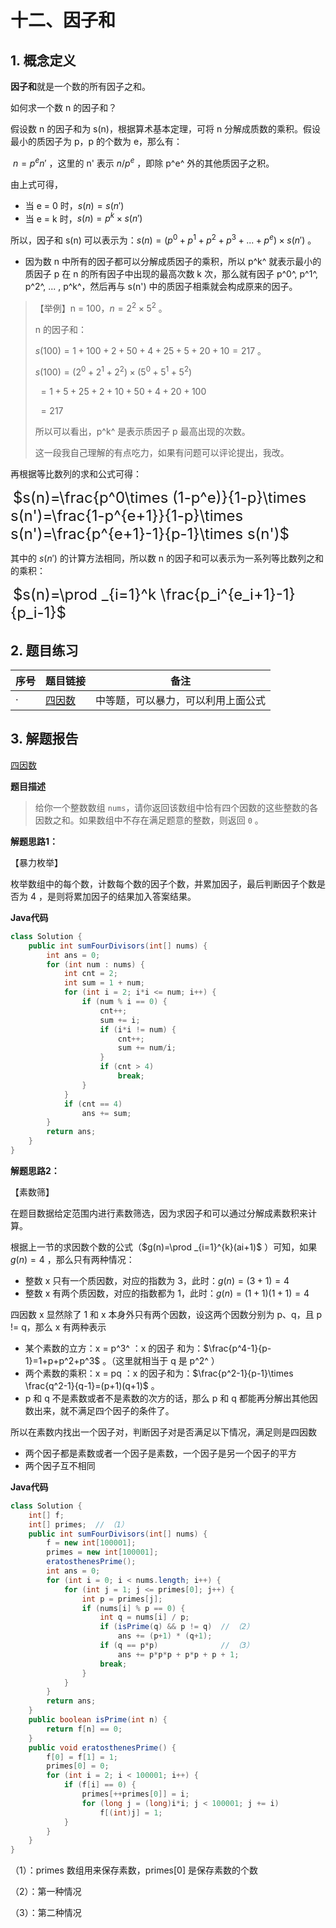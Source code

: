# 十二、因子和

## 1. 概念定义

**因子和**就是一个数的所有因子之和。

如何求一个数 n 的因子和？

假设数 n 的因子和为 s(n)，根据算术基本定理，可将 n 分解成质数的乘积。假设最小的质因子为 p，p 的个数为 e，那么有：

​														$n=p^en'$ ，这里的 n' 表示 $n/p^e$ ，即除 p^e^ 外的其他质因子之积。

由上式可得，

+ 当 e = 0 时，$s(n)=s(n')$ 
+ 当 e = k 时，$s(n)=p^k\times s(n')$ 

所以，因子和 s(n) 可以表示为：$s(n)=(p^0+p^1+p^2+p^3+...+p^e)\times s(n')$ 。

+ 因为数 n 中所有的因子都可以分解成质因子的乘积，所以 p^k^ 就表示最小的质因子 p 在 n 的所有因子中出现的最高次数 k 次，那么就有因子 p^0^, p^1^, p^2^, ... , p^k^，然后再与 s(n') 中的质因子相乘就会构成原来的因子。

> 【举例】n = 100，$n=2^2\times 5^2$ 。
>
> n 的因子和： 
>
> $s(100)=1+100+2+50+4+25+5+20+10=217$ 。
>
> $s(100)=(2^0+2^1+2^2)\times (5^0+5^1+5^2)$
>
> ​			$= 1+5+25+2+10+50+4+20+100$
>
> ​			$= 217$
>
> 所以可以看出，p^k^ 是表示质因子 p 最高出现的次数。
>
> 这一段我自己理解的有点吃力，如果有问题可以评论提出，我改。

再根据等比数列的求和公式可得：

​							<font size=5px>$s(n)=\frac{p^0\times (1-p^e)}{1-p}\times s(n')=\frac{1-p^{e+1}}{1-p}\times s(n')=\frac{p^{e+1}-1}{p-1}\times s(n')$</font>   

其中的 $s(n')$ 的计算方法相同，所以数 n 的因子和可以表示为一系列等比数列之和的乘积：

​														<font size=5px>$s(n)=\prod _{i=1}^k \frac{p_i^{e_i+1}-1}{p_i-1}$ </font> 

## 2. 题目练习

| 序号 | 题目链接                                                     | 备注                               |
| ---- | ------------------------------------------------------------ | ---------------------------------- |
| ·    | [四因数](https://leetcode.cn/problems/four-divisors/description/) | 中等题，可以暴力，可以利用上面公式 |

## 3. 解题报告

  [四因数](https://leetcode.cn/problems/four-divisors/description/)

**题目描述**

> 给你一个整数数组 `nums`，请你返回该数组中恰有四个因数的这些整数的各因数之和。如果数组中不存在满足题意的整数，则返回 `0` 。

**解题思路1：**

【暴力枚举】

枚举数组中的每个数，计数每个数的因子个数，并累加因子，最后判断因子个数是否为 4 ，是则将累加因子的结果加入答案结果。

**Java代码**

```java
class Solution {
    public int sumFourDivisors(int[] nums) {
        int ans = 0;
        for (int num : nums) {
            int cnt = 2;
            int sum = 1 + num;
            for (int i = 2; i*i <= num; i++) {
                if (num % i == 0) {
                    cnt++;
                    sum += i;
                    if (i*i != num) {
                        cnt++;
                        sum += num/i;
                    }
                    if (cnt > 4)
                        break;
                }
            }
            if (cnt == 4) 
                ans += sum;
        }
        return ans;
    }
}
```

**解题思路2：**

【素数筛】

在题目数据给定范围内进行素数筛选，因为求因子和可以通过分解成素数积来计算。

根据上一节的求因数个数的公式（$g(n)=\prod _{i=1}^{k}(ai+1)$ ）可知，如果 $g(n)=4$ ，那么只有两种情况：

+ 整数 x 只有一个质因数，对应的指数为 3，此时：$g(n)=(3+1)=4$ 
+ 整数 x 有两个质因数，对应的指数都为 1，此时：$g(n)=(1+1)(1+1) = 4$ 

四因数 x 显然除了 1 和 x 本身外只有两个因数，设这两个因数分别为 p、q，且 p != q，那么 x 有两种表示

+ 某个素数的立方：x = p^3^  ：x 的因子	和为：$\frac{p^4-1}{p-1}=1+p+p^2+p^3$ 。（这里就相当于 q 是 p^2^ ）
+ 两个素数的乘积：x = pq ：x 的因子和为：$\frac{p^2-1}{p-1}\times \frac{q^2-1}{q-1}=(p+1)(q+1)$ 。
+ p 和 q 不是素数或者不是素数的次方的话，那么 p 和 q 都能再分解出其他因数出来，就不满足四个因子的条件了。

所以在素数内找出一个因子对，判断因子对是否满足以下情况，满足则是四因数

+ 两个因子都是素数或者一个因子是素数，一个因子是另一个因子的平方
+ 两个因子互不相同

**Java代码**

```java
class Solution {
    int[] f;
    int[] primes;  // （1）
    public int sumFourDivisors(int[] nums) {
        f = new int[100001];
        primes = new int[100001];
        eratosthenesPrime();
        int ans = 0;
        for (int i = 0; i < nums.length; i++) {
            for (int j = 1; j <= primes[0]; j++) {
                int p = primes[j];
                if (nums[i] % p == 0) {
                    int q = nums[i] / p;
                    if (isPrime(q) && p != q)  // （2）
                        ans += (p+1) * (q+1);
                    if (q == p*p)			   // （3）
                        ans += p*p*p + p*p + p + 1;
                    break;
                }
            }
        }
        return ans;
    }
    public boolean isPrime(int n) {
        return f[n] == 0;
    }
    public void eratosthenesPrime() {
        f[0] = f[1] = 1;
        primes[0] = 0;
        for (int i = 2; i < 100001; i++) {
            if (f[i] == 0) {
                primes[++primes[0]] = i;
                for (long j = (long)i*i; j < 100001; j += i) 
                    f[(int)j] = 1;
            }
        }
    }
}
```

（1）：primes 数组用来保存素数，primes[0] 是保存素数的个数

（2）：第一种情况

（3）：第二种情况
